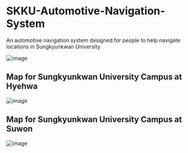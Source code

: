 # SKKU-Automotive-Navigation-System
An automotive navigation system designed for people to help navigate locations in Sungkyunkwan University

![image](https://github.com/user-attachments/assets/31e03caa-d7a0-45f9-8dd6-9d86d8171976)



## Map for Sungkyunkwan University Campus at Hyehwa
![image](https://github.com/user-attachments/assets/44351f91-a200-441d-a74e-ccbf9e7a8d99)


## Map for Sungkyunkwan University Campus at Suwon
![image](https://github.com/user-attachments/assets/d0ac9809-d4e3-4e6c-aa9d-266b7da94bd5)
